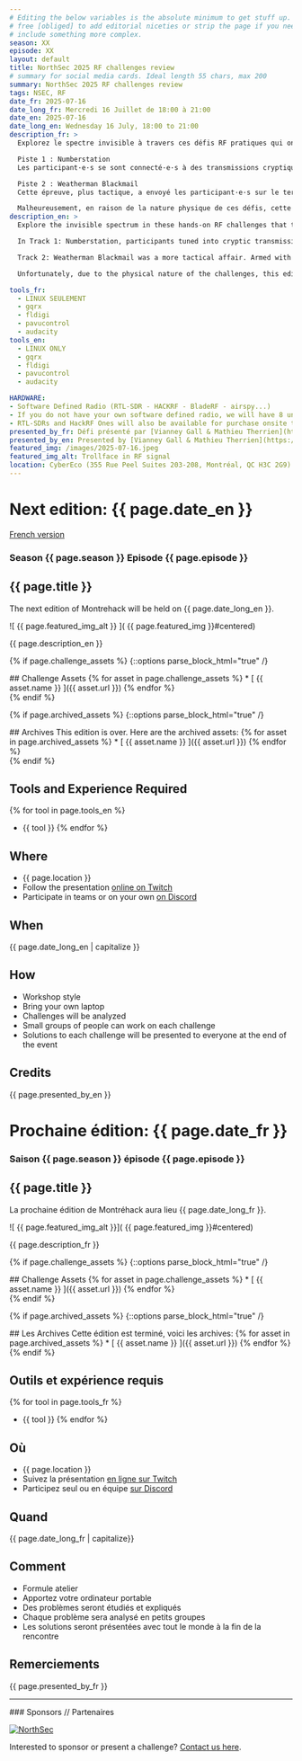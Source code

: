 ```yaml
---
# Editing the below variables is the absolute minimum to get stuff up. Feel
# free [obliged] to add editorial niceties or strip the page if you need to
# include something more complex.
season: XX
episode: XX
layout: default
title: NorthSec 2025 RF challenges review
# summary for social media cards. Ideal length 55 chars, max 200
summary: NorthSec 2025 RF challenges review
tags: NSEC, RF
date_fr: 2025-07-16
date_long_fr: Mercredi 16 Juillet de 18:00 à 21:00
date_en: 2025-07-16
date_long_en: Wednesday 16 July, 18:00 to 21:00
description_fr: >
  Explorez le spectre invisible à travers ces défis RF pratiques qui ont plongé les participant·e·s de Nsec dans l’univers des ondes radio, du décodage de signaux et de la radiogoniométrie classique.

  Piste 1 : Numberstation
  Les participant·e·s se sont connecté·e·s à des transmissions cryptiques provenant d’une station de nombres simulée, inspirée de la célèbre UVB-76. Le défi consistait à déclencher une transmission depuis un serveur et capter la réponse sur les ondes. Bonus pour cette édition : un défi inédit qui n’était pas présent lors de Nsec sera ajouté !

  Piste 2 : Weatherman Blackmail
  Cette épreuve, plus tactique, a envoyé les participant·e·s sur le terrain, équipés de matériel portable, pour une chasse aux renards radio visant à localiser des émetteurs cachés. Pour la prochaine édition, nous ajoutons une transmission initialement prévue, mais qui n’avait pas pu être incluse durant l’événement.

  Malheureusement, en raison de la nature physique de ces défis, cette édition ne pourra pas se dérouler en ligne. Sortez de vos caves et venez vous amuser avec nous !
description_en: >
  Explore the invisible spectrum in these hands-on RF challenges that took Nsec participants deep into the world of radio waves, signal decoding, and classic direction finding.

  In Track 1: Numberstation, participants tuned into cryptic transmissions from a simulated number station, the infamous UVB-76. Competitors had to trigger a transmission from a server and get the response on air. As a bonus, we will add a challenge that was not present during Nsec !

  Track 2: Weatherman Blackmail was a more tactical affair. Armed with portable gear, participants took to the field in a radio fox hunt to locate a hidden transmitters.  For the upcoming edition, we’re adding a transmission that was originally intended to be part of the track but couldn’t be included during the event.

  Unfortunately, due to the physical nature of the challenges, this edition of the event will not be held online. Get out your caves and come have fun with us!

tools_fr:
  - LINUX SEULEMENT
  - gqrx
  - fldigi
  - pavucontrol
  - audacity
tools_en:
  - LINUX ONLY
  - gqrx
  - fldigi
  - pavucontrol
  - audacity

HARDWARE:
- Software Defined Radio (RTL-SDR - HACKRF - BladeRF - airspy...)
- If you do not have your own software defined radio, we will have 8 units to lend to those who do not have one. 
- RTL-SDRs and HackRF Ones will also be available for purchase onsite through the Nsec shop. (https://shop.nsec.io/collections/village-rf#grid-shop-nav)
presented_by_fr: Défi présenté par [Vianney Gall & Mathieu Therrien](https://www.linkedin.com/in/vianney-gall/)
presented_by_en: Presented by [Vianney Gall & Mathieu Therrien](https://www.linkedin.com/in/vianney-gall/)
featured_img: /images/2025-07-16.jpeg
featured_img_alt: Trollface in RF signal
location: CyberEco (355 Rue Peel Suites 203-208, Montréal, QC H3C 2G9)
---
```


# Next edition: {{ page.date_en }}
[French version](#french)

### Season {{ page.season }} Episode {{ page.episode }}

## {{ page.title }}

The next edition of Montrehack will be held on {{ page.date_long_en }}.

![ {{ page.featured_img_alt }} ]( {{ page.featured_img }}#centered)

{{ page.description_en }}

{% if page.challenge_assets %}
{::options parse_block_html="true" /}
<div class="assets">
## Challenge Assets
{% for asset in page.challenge_assets %}
* [ {{ asset.name }} ]({{ asset.url }})
{% endfor %}
</div>
{% endif %}

{% if page.archived_assets %}
{::options parse_block_html="true" /}
<div class="archives">
## Archives
This edition is over. Here are the archived assets:
{% for asset in page.archived_assets %}
* [ {{ asset.name }} ]({{ asset.url }})
{% endfor %}
</div>
{% endif %}

## Tools and Experience Required

{% for tool in page.tools_en %}
* {{ tool }}
{% endfor %}

## Where


* {{ page.location }}
* Follow the presentation [online on Twitch](https://twitch.tv/montrehack/)
* Participate in teams or on your own [on Discord](https://discord.gg/4qfFwPX)

## When

{{ page.date_long_en | capitalize }}

## How

* Workshop style
* Bring your own laptop
* Challenges will be analyzed
* Small groups of people can work on each challenge
* Solutions to each challenge will be presented to everyone at the end of the event

## Credits

{{ page.presented_by_en }}

<a id="french"></a>

# Prochaine édition: {{ page.date_fr }}

### Saison {{ page.season }} épisode {{ page.episode }}

## {{ page.title }}

La prochaine édition de Montréhack aura lieu {{ page.date_long_fr }}.

![ {{ page.featured_img_alt }}]( {{ page.featured_img }}#centered)

{{ page.description_fr }}

{% if page.challenge_assets %}
{::options parse_block_html="true" /}
<div class="assets">
## Challenge Assets
{% for asset in page.challenge_assets %}
* [ {{ asset.name }} ]({{ asset.url }})
{% endfor %}
</div>
{% endif %}

{% if page.archived_assets %}
{::options parse_block_html="true" /}
<div class="archives">
## Les Archives
Cette édition est terminé, voici les archives:
{% for asset in page.archived_assets %}
* [ {{ asset.name }} ]({{ asset.url }})
{% endfor %}
</div>
{% endif %}

## Outils et expérience requis

{% for tool in page.tools_fr %}
* {{ tool }}
{% endfor %}

## Où

* {{ page.location }}
* Suivez la présentation [en ligne sur Twitch](https://twitch.tv/montrehack/)
* Participez seul ou en équipe [sur Discord](https://discord.gg/4qfFwPX)

## Quand

{{ page.date_long_fr | capitalize}}

## Comment

* Formule atelier
* Apportez votre ordinateur portable
* Des problèmes seront étudiés et expliqués
* Chaque problème sera analysé en petits groupes
* Les solutions seront présentées avec tout le monde à la fin de la rencontre

## Remerciements

{{ page.presented_by_fr }}

<hr/>
### Sponsors // Partenaires

[![NorthSec](/images/nsec_logo.png)](https://nsec.io/)

Interested to sponsor or present a challenge? [Contact us here](https://docs.google.com/forms/d/e/1FAIpQLSecc0vfe3pIwMJjIBCYW4G43ZwtagwVESu_qHKnglnBc3R3ww/viewform?usp=sf_link).